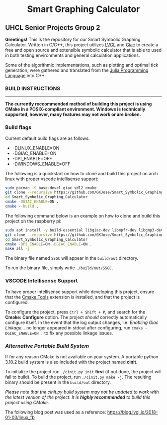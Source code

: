 <h1 align="center">Smart Graphing Calculator </h1>

## UHCL Senior Projects Group 2

**Greetings!** This is the repository for our Smart Symbolic Graphing Calculator. Written in C/C++, this project utilizes [LVGL](https://github.com/lvgl/lvgl) and [Giac](https://www-fourier.ujf-grenoble.fr/~parisse/giac.html) to create a free and open source and extensible symbolic calculator that is able to used in both testing environments and general calculation applications.

Some of the algorithmic implementations, such as plotting and optimal tick generation, were gathered and translated from the [Julia Programming Language](https://github.com/JuliaLang/julia) into C++.

### BUILD INSTRUCTIONS
---
**The currently reccommended method of building this project is using CMake in a POSIX-compliant environment. Windows is technically supported, however, many features may not work or are broken.**

### Build flags
Current default build flags are as follows:

- -DLINUX_ENABLE=ON
- -DGIAC_ENABLE=ON
- -DPI_ENABLE=OFF
- -DWINDOWS_ENABLE=OFF

The following is a quickstart on how to clone and build this project on arch linux with proper vscode intellisense support:

```bash
sudo pacman -S base-devel giac sdl2 cmake
git clone --recursive https://github.com/GKJose/Smart_Symbolic_Graphing_Calculator.git
cd Smart_Symbolic_Graphing_Calculator
cmake -DGIAC_ENABLE=ON .
cmake --build .
```

The following command below is an example on how to clone and build this project on the raspberry pi:

```bash
sudo apt install -y build-essential libgiac-dev libmpfr-dev libgmp3-dev python3-smbus i2c-tools cmake
git clone --recursive https://github.com/GKJose/Smart_Symbolic_Graphing_Calculator.git
cd Smart_Symbolic_Graphing_Calculator
cmake -DPI_ENABLE=ON -DGIAC_ENABLE=ON .
make all -j
```

The binary file named `SSGC` will appear in the `build/out` directory.

To run the binary file, simply write `./build/out/SSGC`.

### VSCODE Intellisense Support

To have proper intellisense support while developing this project, ensure that the [Cmake Tools](https://marketplace.visualstudio.com/items?itemName=ms-vscode.cmake-tools) extension is installed, and that the project is configured.

To configure the project, press `Ctrl + Shift + P`, and search for the **Cmake: Configure** option. The project _should_ correctly automatically configure itself. In the event that the log output changes, i.e. _Enabling Giac Linkage..._ no longer appeared in stdout after configuring, run `cmake -DGIAC_ENABLE=ON .` to fix any possible linkage issues.

### _Alternative Portable Build System_

If for any reason CMake is not available on your system. A portable python 3.10.2 build system is also included with the project named **cinit**.

To initialize the project run `./cinit.py init` **first** (if not done, the project will fail to build). To build the project, run `./cinit.py make -j`. The resulting binary should be present in the `build/out` directory.

_Please note that the cinit.py build system may not be updated to work with the latest version of the project. It is **highly recommended** to build this project using CMake._

The following blog post was used as a reference:
https://blog.lvgl.io/2018-01-03/linux_fb
